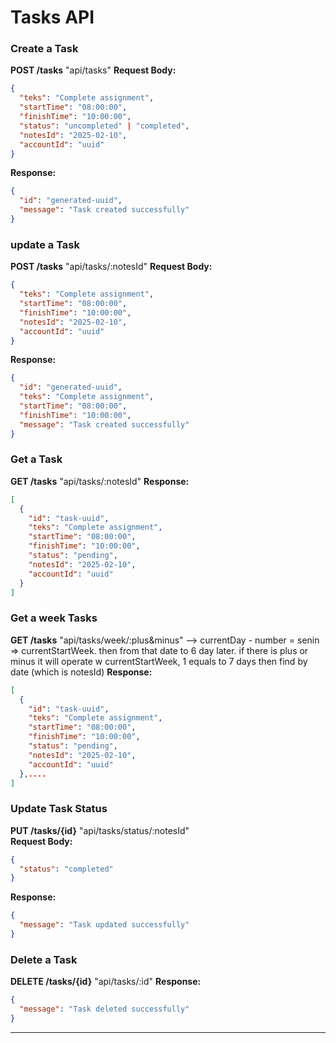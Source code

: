 # Tasks API

### Create a Task

**POST /tasks** "api/tasks"
**Request Body:**

```json
{
  "teks": "Complete assignment",
  "startTime": "08:00:00",
  "finishTime": "10:00:00",
  "status": "uncompleted" | "completed",
  "notesId": "2025-02-10",
  "accountId": "uuid"
}
```

**Response:**

```json
{
  "id": "generated-uuid",
  "message": "Task created successfully"
}
```

### update a Task

**POST /tasks** "api/tasks/:notesId"
**Request Body:**

```json
{
  "teks": "Complete assignment",
  "startTime": "08:00:00",
  "finishTime": "10:00:00",
  "notesId": "2025-02-10",
  "accountId": "uuid"
}
```

**Response:**

```json
{
  "id": "generated-uuid",
  "teks": "Complete assignment",
  "startTime": "08:00:00",
  "finishTime": "10:00:00",
  "message": "Task created successfully"
}
```

### Get a Task

**GET /tasks** "api/tasks/:notesId"
**Response:**

```json
[
  {
    "id": "task-uuid",
    "teks": "Complete assignment",
    "startTime": "08:00:00",
    "finishTime": "10:00:00",
    "status": "pending",
    "notesId": "2025-02-10",
    "accountId": "uuid"
  }
]
```

### Get a week Tasks

**GET /tasks** "api/tasks/week/:plus&minus" --> currentDay - number = senin => currentStartWeek. then from that date to 6 day later. if there is plus or minus it will operate w currentStartWeek, 1 equals to 7 days
then find by date (which is notesId)
**Response:**

```json
[
  {
    "id": "task-uuid",
    "teks": "Complete assignment",
    "startTime": "08:00:00",
    "finishTime": "10:00:00",
    "status": "pending",
    "notesId": "2025-02-10",
    "accountId": "uuid"
  },....
]
```

### Update Task Status

**PUT /tasks/{id}** "api/tasks/status/:notesId"  
**Request Body:**

```json
{
  "status": "completed"
}
```

**Response:**

```json
{
  "message": "Task updated successfully"
}
```

### Delete a Task

**DELETE /tasks/{id}** "api/tasks/:id"
**Response:**

```json
{
  "message": "Task deleted successfully"
}
```

---
